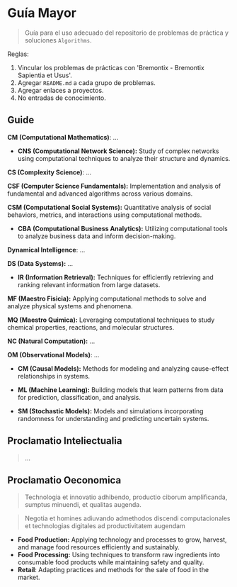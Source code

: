 # Guía Mayor

> Guía para el uso adecuado del repositorio de problemas de práctica y soluciones `Algorithms`.

Reglas:

1. Vincular los problemas de prácticas con 'Bremontix - Bremontix Sapientia et Usus'.
2. Agregar `README.md` a cada grupo de problemas.
3. Agregar enlaces a proyectos.
4. No entradas de conocimiento.

## Guide

**CM (Computational Mathematics)**: ...

- **CNS (Computational Network Science):** Study of complex networks using computational techniques to analyze their structure and dynamics.

**CS (Complexity Science)**: ...

**CSF (Computer Science Fundamentals):** Implementation and analysis of fundamental and advanced algorithms across various domains.  

**CSM (Computational Social Systems):** Quantitative analysis of social behaviors, metrics, and interactions using computational methods.

- **CBA (Computational Business Analytics):** Utilizing computational tools to analyze business data and inform decision-making.  

**Dynamical Intelligence**: ...

**DS (Data Systems):** ...

- **IR (Information Retrieval):** Techniques for efficiently retrieving and ranking relevant information from large datasets.

**MF (Maestro Fisicia):** Applying computational methods to solve and analyze physical systems and phenomena.

**MQ (Maestro Quimica):** Leveraging computational techniques to study chemical properties, reactions, and molecular structures.

**NC (Natural Computation):** ...

**OM (Observational Models)**: ...

- **CM (Causal Models):** Methods for modeling and analyzing cause-effect relationships in systems.

- **ML (Machine Learning):** Building models that learn patterns from data for prediction, classification, and analysis.

- **SM (Stochastic Models):** Models and simulations incorporating randomness for understanding and predicting uncertain systems.

## Proclamatio Inteliectualia

> ...

## Proclamatio Oeconomica

> Technologia et innovatio adhibendo, productio ciborum amplificanda, sumptus minuendi, et qualitas augenda.

> Negotia et homines adiuvando admethodos discendi computacionales et technologias digitales ad productivitatem augendam

- **Food Production:** Applying technology and processes to grow, harvest, and manage food resources efficiently and sustainably.  
- **Food Processing:** Using techniques to transform raw ingredients into consumable food products while maintaining safety and quality.
- **Retail**: Adapting practices and methods for the sale of food in the market.

